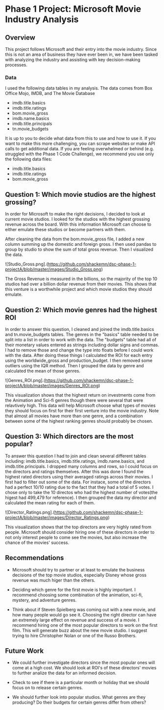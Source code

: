 # Phase 1 Project: Microsoft Movie Industry Analysis



## Overview

This project follows Microsoft and their entry into the movie industry. Since this is not an area of business they have ever been in, we have been tasked with analyzing the industry and assisting with key decision-making processes.


### Data

I used the following data tables in my analysis. The data comes from Box Office Mojo, IMDB, and The Movie Database

* imdb.title.basics
* imdb.title.ratings
* bom.movie_gross
* imdb.name.basics
* imdb.title.principals
* tn.movie_budgets

It is up to you to decide what data from this to use and how to use it. If you want to make this more challenging, you can scrape websites or make API calls to get additional data. If you are feeling overwhelmed or behind (e.g. struggled with the Phase 1 Code Challenge), we recommend you use only the following data files:

* imdb.title.basics
* imdb.title.ratings
* bom.movie_gross

## Question 1: Which movie studios are the highest grossing?

In order for Microsoft to make the right decisions, I decided to look at current movie studios. I looked for the studios with the highest grossing revenue across the board. With this information Microsoft can choose to either emulate these studios or become partners with them.

After cleaning the data from the bom.movie_gross file, I added a new column summing up the domestic and foreign gross. I then used pandas to group by studio to show the sum of total gross revenue. Then I visualized the data.

![Studio_Gross.png].(https://github.com/shackemn/dsc-phase-1-projectA/blob/master/images/Studio_Gross.png)

The Gross Revenue is measured in the billions, so the majority of the top 10 studios had over a billion dollar revenue from their movies. This shows that this venture is a worthwhile project and which movie studios they should emulate.



## Question 2: Which movie genres had the highest ROI

In order to answer this question, I cleaned and joined the imdb.title.basics and tn.movie_budgets tables. The genres in the "basics" table needed to be split into a list in order to work with the data. The "budgets" table had all of their monetary values entered as strings including dollar signs and commas. I had to remove those and change the type into floats before I could work with the data. After doing these things I calculated the ROI for each entry using the worldwide_gross and production_budget. I then removed some outliers using the IQR method. Then I grouped the data by genre and calculated the mean of those genres. 

![Genres_ROI.png].(https://github.com/shackemn/dsc-phase-1-projectA/blob/master/images/Genres_ROI.png)

This visualization shows that the highest return on investments come from the Animation and Sci-fi genres though there were several that were relavtively high. This data will help Microsoft choose what types of movies they should focus on first for their first venture into the movie industry. Note that almost all movies have more than one genre, and a combination between some of the highest ranking genres should probably be chosen.

## Question 3: Which directors are the most popular?

To answer this question I had to join and clean several different tables including: imdb.title.basics, imdb.title.ratings, imdb.name.basics, 
and imdb.title.principals. I dropped many columns and rows, so I could focus on the directors and ratings themselves. After this was done I found the highest rated directors using their averaged ratings across their movies. I first had to filter out some of the data. For instace, some of the directors had a perfect 10/10 rating due to the fact that they had a total of 5 votes. I chose only to take the 10 directos who had the highest number of votes(the higest had 499,479 for reference). I then grouped the data my director and calculated the mean rating for each of them. 

![Director_Ratings.png].(https://github.com/shackemn/dsc-phase-1-projectA/blob/master/images/Director_Ratings.png)

This visualization shows that the top directors are very highly rated from people. Microsoft should consider hiring one of these directors in order to not only interest people to come see the movies, but also increase the chance of the movies' success. 


## Recommendations

* Microsoft should try to partner or at least to emulate the business decisions of the top movie studios, especially Disney whose gross revenue was much higer than the others.

* Deciding which genre for the first movie is highly important. I recommend choosing some combination of the animation, sci-fi, mystery, and adventure genres.

* Think about if Steven Spielberg was coming out with a new movie, and how many people would go see it. Choosing the right director can have an extremely large effect on revenue and success of a movie. I recommend hiring one of the most popular directors to work on the first film. This will generate buzz about the new movie studio. I suggest trying to hire Christopher Nolan or one of the Russo Brothers.

## Future Work

* We could further investigate directors since the most popular ones will come at a high cost. We should look at ROI's of these directors' movies to further analize the data for an informed decision.

* Check to see if there is a particular month or holiday that we should focus on to release certain genres. 

* We should further look into popular studios. What genres are they producing? Do their budgets for certain genres differ from others?


